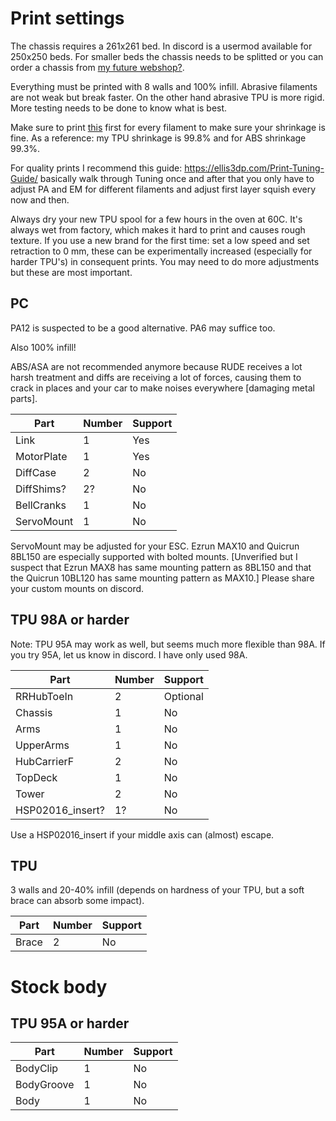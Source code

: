 # Print settings

The chassis requires a 261x261 bed. In discord is a usermod available for 250x250 beds. For smaller beds the chassis needs to be splitted or you can order a chassis from [my future webshop?]().

Everything must be printed with 8 walls and 100% infill. Abrasive filaments are not weak but break faster. On the other hand abrasive TPU is more rigid. More testing needs to be done to know what is best.

Make sure to print [this](/Calibration.stl) first for every filament to make sure your shrinkage is fine. As a reference: my TPU shrinkage is 99.8% and for ABS shrinkage 99.3%.

For quality prints I recommend this guide: https://ellis3dp.com/Print-Tuning-Guide/ basically walk through Tuning once and after that you only have to adjust PA and EM for different filaments and adjust first layer squish every now and then.

Always dry your new TPU spool for a few hours in the oven at 60C. It's always wet from factory, which makes it hard to print and causes rough texture. If you use a new brand for the first time: set a low speed and set retraction to 0 mm, these can be experimentally increased (especially for harder TPU's) in consequent prints. You may need to do more adjustments but these are most important.

## PC

PA12 is suspected to be a good alternative. PA6 may suffice too.

Also 100% infill!

ABS/ASA are not recommended anymore because RUDE receives a lot harsh treatment and diffs are receiving a lot of forces, causing them to crack in places and your car to make noises everywhere [damaging metal parts].

Part | Number | Support
--- | --- | ---
Link | 1 | Yes
MotorPlate | 1 | Yes
DiffCase | 2 | No
DiffShims? | 2? | No
BellCranks | 1 | No
ServoMount | 1 | No

ServoMount may be adjusted for your ESC. Ezrun MAX10 and Quicrun 8BL150 are especially supported with bolted mounts. [Unverified but I suspect that Ezrun MAX8 has same mounting pattern as 8BL150 and that the Quicrun 10BL120 has same mounting pattern as MAX10.] Please share your custom mounts on discord.

## TPU 98A or harder

Note: TPU 95A may work as well, but seems much more flexible than 98A. If you try 95A, let us know in discord. I have only used 98A.

Part | Number | Support
--- | --- | ---
RRHubToeIn | 2 | Optional
Chassis | 1 | No
Arms | 1 | No
UpperArms | 1 | No
HubCarrierF | 2 | No
TopDeck | 1 | No
Tower | 2 | No
HSP02016_insert? | 1? | No

Use a HSP02016_insert if your middle axis can (almost) escape.

## TPU

3 walls and 20-40% infill (depends on hardness of your TPU, but a soft brace can absorb some impact).

Part | Number | Support
--- | --- | ---
Brace | 2 | No

# Stock body

## TPU 95A or harder

Part | Number | Support
--- | --- | ---
BodyClip | 1 | No
BodyGroove | 1 | No
Body | 1 | No